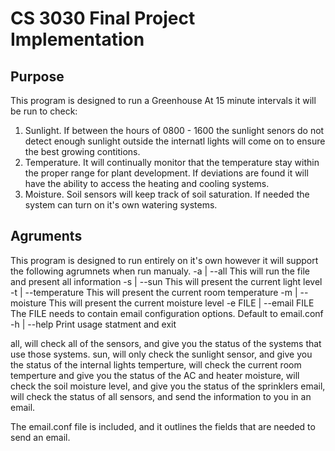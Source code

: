 # CS 3030 Final Project Implementation

## Purpose
This program is designed to run a Greenhouse
At 15 minute intervals it will be run to check:
1. Sunlight. If between the hours of 0800 - 1600 the sunlight senors do not detect enough sunlight outside the internatl lights will come on to ensure the best growing contitions.
2. Temperature. It will continually monitor that the temperature stay within the proper range for plant development. If deviations are found it will have the ability to access the heating and cooling systems.
3. Moisture. Soil sensors will keep track of soil saturation. If needed the system can turn on it's own watering systems.


## Agruments
This program is designed to run entirely on it's own however it will support the following agrumnets when run manualy.
-a | --all		This will run the file and present all information
-s | --sun		This will present the current light level
-t | --temperature	This will present the current room temperature
-m | --moisture		This will present the current moisture level
-e FILE | --email FILE	The FILE needs to contain email configuration options. Default to email.conf
-h | --help		Print usage statment and exit


all, will check all of the sensors, and give you the status of the systems that use those systems.
sun, will only check the sunlight sensor, and give you the status of the internal lights
temperture, will check the current room temperture and give you the status of the AC and heater
moisture, will check the soil moisture level, and give you the status of the sprinklers
email, will check the status of all sensors, and send the information to you in an email.

The email.conf file is included, and it outlines the fields that are needed to send an email.
